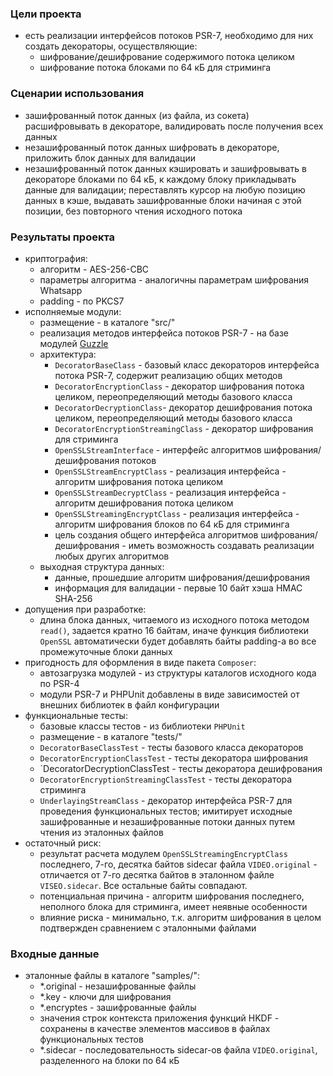 ### Цели проекта
- есть реализации интерфейсов потоков PSR-7, необходимо для них создать декораторы, осуществляющие:
    - шифрование/дешифрование содержимого потока целиком
    - шифрование потока блоками по 64 кБ для стриминга
### Сценарии использования
- зашифрованный поток данных (из файла, из сокета) расшифровывать в декораторе, валидировать после получения всех данных
- незашифрованный поток данных шифровать в декораторе, приложить блок данных для валидации
- незашифрованный поток данных кэшировать и зашифровывать в декораторе блоками по 64 кБ, к каждому блоку прикладывать данные для валидации; переставлять курсор на любую позицию данных в кэше, выдавать зашифрованные блоки начиная с этой позиции, без повторного чтения исходного потока
### Результаты проекта
- криптография:
    - алгоритм - AES-256-CBC
    - параметры алгоритма - аналогичны параметрам шифрования Whatsapp
    - padding - по PKCS7
- исполняемые модули:
    - размещение - в каталоге "src/"
    - реализация методов интерфейса потоков PSR-7 - на базе модулей [Guzzle](https://github.com/guzzle/psr7)
    - архитектура:
        - `DecoratorBaseClass` - базовый класс декораторов интерфейса потока PSR-7, содержит реализацию общих методов
        - `DecoratorEncryptionClass` - декоратор шифрования потока целиком, переопределяющий методы базового класса
        - `DecoratorDecryptionClass`- декоратор дешифрования потока целиком, переопределяющий методы базового класса
        - `DecoratorEncryptionStreamingClass` - декоратор шифрования для стриминга
        - `OpenSSLStreamInterface` - интерфейс алгоритмов шифрования/дешифрования потоков
        - `OpenSSLStreamEncryptClass` - реализация интерфейса - алгоритм шифрования потока целиком
        - `OpenSSLStreamDecryptClass` - реализация интерфейса - алгоритм дешифрования потока целиком
        - `OpenSSLStreamingEncryptClass` - реализация интерфейса - алгоритм шифрования блоков по 64 кБ для стриминга
        - цель создания общего интерфейса алгоритмов шифрования/дешифрования - иметь возможность создавать реализации любых других алгоритмов
    - выходная структура данных:
        - данные, прошедшие алгоритм шифрования/дешифрования
        - информация для валидации - первые 10 байт хэша HMAC SHA-256
- допущения при разработке:
    - длина блока данных, читаемого из исходного потока методом `read()`, задается кратно 16 байтам, иначе функция библиотеки `OpenSSL` автоматически будет добавлять байты padding-а во все промежуточные блоки данных
- пригодность для оформления в виде пакета `Composer`:
    - автозагрузка модулей - из структуры каталогов исходного кода по PSR-4
    - модули PSR-7 и PHPUnit добавлены в виде зависимостей от внешних библиотек в файл конфигурации
- функциональные тесты:
    - базовые классы тестов - из библиотеки `PHPUnit`
    - размещение - в каталоге "tests/"
    - `DecoratorBaseClassTest` - тесты базового класса декораторов
    - `DecoratorEncryptionClassTest` - тесты декоратора шифрования
    - `DecoratorDecryptionClassTest - тесты декоратора дешифрования
    - `DecoratorEncryptionStreamingClassTest` - тесты декоратора стриминга
    - `UnderlayingStreamClass` - декоратор интерфейса PSR-7 для проведения функциональных тестов; имитирует исходные зашифрованные и незашифрованные потоки данных путем чтения из эталонных файлов 
- остаточный риск:
    - результат расчета модулем `OpenSSLStreamingEncryptClass` последнего, 7-го, десятка байтов sidecar файла `VIDEO.original` - отличается от 7-го десятка байтов в эталонном файле `VISEO.sidecar`. Все остальные байты совпадают.
    - потенциальная причина - алгоритм шифрования последнего, неполного блока для стриминга, имеет неявные особенности
    - влияние риска - минимально, т.к. алгоритм шифрования в целом подтвержден сравнением с эталонными файлами
### Входные данные
- эталонные файлы в каталоге "samples/":
    - *.original - незашифрованные файлы
    - *.key - ключи для шифрования
    - *.encryptes - зашифрованные файлы
    - значения строк контекста приложения функций HKDF - сохранены в качестве элементов массивов в файлах функциональных тестов
    - *.sidecar - последовательность sidecar-ов файла `VIDEO.original`, разделенного на блоки по 64 кБ

